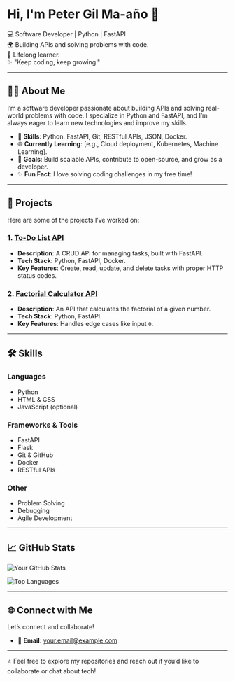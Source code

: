 # Hi, I'm Peter Gil Ma-año 👋

💻 Software Developer | Python | FastAPI  
🌍 Building APIs and solving problems with code.  
📖 Lifelong learner.  
✨ "Keep coding, keep growing."  

---

## 👨‍💻 About Me

I’m a software developer passionate about building APIs and solving real-world problems with code. I specialize in Python and FastAPI, and I’m always eager to learn new technologies and improve my skills.  

- 🔧 **Skills**: Python, FastAPI, Git, RESTful APIs, JSON, Docker.  
- 🌐 **Currently Learning**: [e.g., Cloud deployment, Kubernetes, Machine Learning].  
- 🎯 **Goals**: Build scalable APIs, contribute to open-source, and grow as a developer.  
- ✨ **Fun Fact**: I love solving coding challenges in my free time!  

---

## 🚀 Projects

Here are some of the projects I’ve worked on:

### 1. [To-Do List API](https://github.com/Ma-ano/Portfolio-for-ITEC116/tree/main/Laboratory2)
- **Description**: A CRUD API for managing tasks, built with FastAPI.  
- **Tech Stack**: Python, FastAPI, Docker.  
- **Key Features**: Create, read, update, and delete tasks with proper HTTP status codes.  

### 2. [Factorial Calculator API](https://github.com/Ma-ano/Portfolio-for-ITEC116/tree/main/Laboratory1)
- **Description**: An API that calculates the factorial of a given number.  
- **Tech Stack**: Python, FastAPI.  
- **Key Features**: Handles edge cases like input `0`.  

---

## 🛠️ Skills

### Languages
- Python  
- HTML & CSS  
- JavaScript (optional)  

### Frameworks & Tools
- FastAPI  
- Flask  
- Git & GitHub  
- Docker  
- RESTful APIs  

### Other
- Problem Solving  
- Debugging  
- Agile Development  

---

## 📈 GitHub Stats

![Your GitHub Stats](https://github-readme-stats.vercel.app/api?username=Ma-ano&show_icons=true&theme=radical)

![Top Languages](https://github-readme-stats.vercel.app/api/top-langs/?username=Ma-ano&layout=compact&theme=radical)

---

## 🌐 Connect with Me

Let’s connect and collaborate!  

- 📧 **Email**: [your.email@example.com](mailto:your.email@example.com)  

---

⭐️ Feel free to explore my repositories and reach out if you’d like to collaborate or chat about tech!
